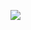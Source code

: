 ![](https://komarev.com/ghpvc/?username=beaverhollow&label=punks&style=flat-square&color=0B0B0B&base=23264)


